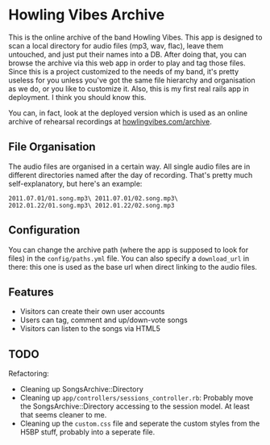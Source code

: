 # Howling Vibes Archive

This is the online archive of the band Howling Vibes. This app is designed to
scan a local directory for audio files (mp3, wav, flac), leave them untouched,
and just put their names into a DB. After doing that, you can browse the archive
via this web app in order to play and tag those files. Since this is a project
customized to the needs of my band, it's pretty useless for you unless you've
got the same file hierarchy and organisation as we do, or you like to customize
it. Also, this is my first real rails app in deployment. I think you should know
this.

You can, in fact, look at the deployed version which is used as an online
archive of rehearsal recordings at [howlingvibes.com/archive](http://www.howlingvibes.com/archive).

## File Organisation

The audio files are organised in a certain way. All single audio files are in
different directories named after the day of recording. That's pretty much
self-explanatory, but here's an example:

`2011.07.01/01.song.mp3\
2011.07.01/02.song.mp3\
2012.01.22/01.song.mp3\
2012.01.22/02.song.mp3`

## Configuration

You can change the archive path (where the app is supposed to look for files) in
the `config/paths.yml` file. You can also specify a `download_url` in there:
this one is used as the base url when direct linking to the audio files.

## Features

- Visitors can create their own user accounts
- Users can tag, comment and up/down-vote songs
- Visitors can listen to the songs via HTML5 <audio> tag, or by clicking on the
  direct link to the audio file

## TODO

Refactoring: 

- Cleaning up SongsArchive::Directory
- Cleaning up `app/controllers/sessions_controller.rb`: Probably move the
  SongsArchive::Directory accessing to the session model. At least that seems
  cleaner to me.
- Cleaning up the `custom.css` file and seperate the custom styles from the H5BP
  stuff, probably into a seperate file.
